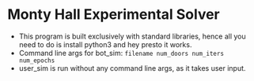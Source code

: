 # Monty Hall Experimental Solver
* This program is built exclusively with standard libraries, hence all you need to do is install python3 and hey presto it works.
* Command line args for bot_sim:
`filename num_doors num_iters num_epochs`
* user_sim is run without any command line args, as it takes user input.
